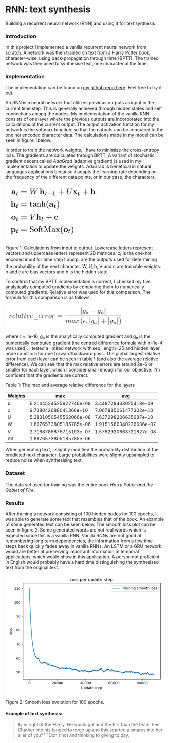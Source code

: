 # RNN: text synthesis
Building a recurrent neural network (RNN) and using it for text synthesis

### Introduction

In this project I implemented a vanilla recurrent neural network from scratch. A network was then trained on text from a Harry Potter book, character-wise, using back-propagation through time (BPTT). The trained network was then used to synthesise text, one character at the time. 

### Implementation

The implementation can be found on [my github repo here](https://github.com/Jos3f/RNN-text-synthesis). Feel free to try it out.
 
An RNN is a neural network that utilizes previous outputs as input in the current time step. This is generally achieved through hidden states and self connections among the nodes. My implementation of the vanilla RNN consists of one layer where the previous outputs are incorporated into the calculations of the current output. The output activation function for my network is the softmax function, so that the outputs can be compared to the one hot encoded character data. The calculations made in my model can be seen in figure 1 below.  

In order to train the network weights, I have to minimize the cross-entropy loss. The gradients are calculated through BPTT. A variant of stochastic gradient decent called _AdaGrad_ (adaptive gradient) is used in my implementation to update the weights. AdaGrad is beneficial in natural languages applications because it adapts the learning rate depending on the frequency of the different data points, or in our case, the characters.

![Calculations](figures/calculations.png "RNN net calculations")

Figure 1: Calculations from input to output. Lowercase letters represent vectors and uppercase letters represent 2D matrices. x<sub>t</sub> is the one-hot encoded input for time step t and p<sub>t</sub> are the outputs used for determining the probability of the next character. W, U, b, V and c are trainable weights. b and c are bias vectors and h is the hidden state.  

To confirm that my BPTT implementation is correct, I checked my five analytically computed gradients by comparing them to numerically computed gradients. Relative error was used for this comparison. The formula for this comparison is as follows:

![Relative Error](figures/relative_error.png "Relative error")

where ϵ = 1e-16, g<sub>a</sub> is the analytically computed gradient and g<sub>n</sub> is the numerically computed gradient (the centred difference formula with h=1e-4 was used). I tested a limited network with seq_length=25 and hidden layer node count = 5 for one forward/backward pass. The global largest relative error from each layer can be seen in table 1 (and also the average relative difference). We can see that the max relative errors are around 2e-6 or smaller for each layer, which I consider small enough for our objective. I'm confident that the gradients are correct.

Table 1: The max and average relative difference for the layers

| Weights | max                    | avg                    |
|---------|------------------------|------------------------|
| b       | 6.2144524525922746e-09 | 3.448728463025418e-09  |
| c       | 9.738042688041366e-10  | 7.067885061477302e-10  |
| U       | 5.3831050545562066e-08 | 7.637298206635687e-10  |
| W       | 1.8676573805185785e-06 | 1.9151586340226636e-07 |
| V       | 2.7168785875715193e-07 | 1.5762920663721827e-08 |
| All     | 1.8676573805185785e-06 |                        |

When generating text, I slightly modified the probability distribution of the predicted next character. Large probabilities were slightly upsampled to reduce noise when synthesising text.

### Dataset

The data set used for training was the entire book _Harry Potter and the Goblet of Fire_.

### Results

After training a network consisting of 100 hidden nodes for 100 epochs, I was able to generate some text that resembles that of the book. An example of some generated text can be seen below. The smooth loss plot can be seen in figure 2. Some generated words are not real words which is expected since this is a vanilla RNN. Vanilla RNNs are not good at remembering long term dependencies, the information from a few time steps back quickly fades away in vanilla RNNs. An LSTM or a GRU network would are better at preserving important information in temporal applications, which would show in this application. A person not proficient in English would probably have a hard time distinguishing the synthesised text from the original text. 
    
![loss_plot](figures/loss_plot.png "Loss Plot")

Figure 2: Smooth loss evolution for 100 epochs.

#### Example of text synthesis:

>lly in right of the Harry.  He would got and the Firt than the feam, her Chather into his fanged to rorge up and this scarted a smares into her aller of you?"
"Don't not and thinking to giving to day,


